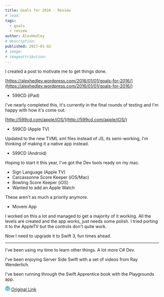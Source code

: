 ```yaml
---
title: Goals for 2016 - Review
# lead:
tags:
  - goals
  - review
author: AlexHedley
# description:
published: 2017-01-02
# image:
# imageattribution:
---
```


I created a post to motivate me to get things done.

[https://alexhedley.wordpress.com/2016/01/01/goals-for-2016/](https://alexhedley.wordpress.com/2016/01/01/goals-for-2016/)

- 599CD (iPad)

I've nearly completed this, it's currently in the final rounds of testing and I'm happy with how it's come out.

[http://599cd.com/apple/iOS/](http://599cd.com/apple/iOS/)

- 599CD (Apple TV)

Updated to the new TVML xml files instead of JS, its semi-working, I'm thinking of making it a native app instead.

- 599CD (Android)

Hoping to start it this year, I've got the Dev tools ready on my mac.

- Sign Language (Apple TV)
- Carcassonne Score Keeper (iOS/Mac)
- Bowling Score Keeper (iOS)
- Wanted to add an Apple Watch

These aren't as much a priority anymore.

- Movem App

I worked on this a lot and managed to get a majority of it working. All the levels are created and the app works, just needs some polish. I tried porting it to the AppleTV but the controls don't quite work.

Now I need to upgrade it to Swift 3, fun times ahead.

---

I've been using my time to learn other things. A lot more C# Dev.

I've been enjoying Server Side Swift with a set of videos from Ray Wenderlich.

I've been running through the Swift Apprentice book with the Playgrounds app.

![Wordpress](../images/wordpress.png "Wordpress") [Original Link](https://alexhedley.wordpress.com/2017/01/02/goals-for-2016-review/)
